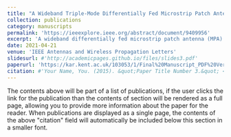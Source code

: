 ```yaml
---
title: "A Wideband Triple-Mode Differentially Fed Microstrip Patch Antenna"
collection: publications
category: manuscripts
permalink: 'https://ieeexplore.ieee.org/abstract/document/9409956'
excerpt: 'A wideband differentially fed microstrip patch antenna (MPA) with triple-resonant modes is presented in this letter.  '
date: 2021-04-21
venue: 'IEEE Antennas and Wireless Propagation Letters'
slidesurl: #'http://academicpages.github.io/files/slides3.pdf'
paperurl: 'https://kar.kent.ac.uk/103053/1/Final%20Manuscript_PDF%20Version.pdf'
citation: #'Your Name, You. (2015). &quot;Paper Title Number 3.&quot; <i>Journal 1</i>. 1(3).'
---
```


The contents above will be part of a list of publications, if the user clicks the link for the publication than the contents of section will be rendered as a full page, allowing you to provide more information about the paper for the reader. When publications are displayed as a single page, the contents of the above "citation" field will automatically be included below this section in a smaller font.
